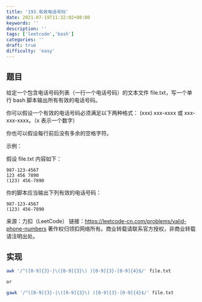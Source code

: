 ```yaml
---
title: '193.有效电话号码'
date: 2021-07-19T11:32:02+08:00
keywords: ''
description: ''
tags: ['leetcode','bash']
categories: ''
draft: true
difficulty: 'easy'
---
```


## 题目

给定一个包含电话号码列表（一行一个电话号码）的文本文件 file.txt，写一个单行 bash 脚本输出所有有效的电话号码。

你可以假设一个有效的电话号码必须满足以下两种格式： (xxx) xxx-xxxx 或 xxx-xxx-xxxx。（x 表示一个数字）

你也可以假设每行前后没有多余的空格字符。

示例：

假设 file.txt 内容如下：
```
987-123-4567
123 456 7890
(123) 456-7890
```

你的脚本应当输出下列有效的电话号码：
```
987-123-4567
(123) 456-7890
```

来源：力扣（LeetCode）
链接：https://leetcode-cn.com/problems/valid-phone-numbers
著作权归领扣网络所有。商业转载请联系官方授权，非商业转载请注明出处。

## 实现

```bash
awk '/^([0-9]{3}-|\([0-9]{3}\) )[0-9]{3}-[0-9]{4}$/' file.txt

or

gawk '/^([0-9]{3}-|\([0-9]{3}\) )[0-9]{3}-[0-9]{4}$/' file.txt
```
